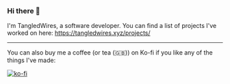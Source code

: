 ### Hi there 👋

I'm TangledWires, a software developer.
You can find a list of projects I've worked on here:
https://tangledwires.xyz/projects/

---

You can also buy me a coffee (or tea (🇬🇧)) on Ko-fi if you like any of the things I've made:

[![ko-fi](https://ko-fi.com/img/githubbutton_sm.svg)](https://ko-fi.com/V7V1X0ICT)
